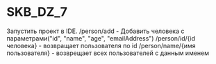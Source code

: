 # SKB_DZ_7
Запустить проект в IDE.
/person/add - Добавить человека с параметрами("id", "name", "age", "emailAddress")
/person/id/{id человека} - возвращает пользователя по id
/person/name/{имя пользователя} - возврещает всех пользователей с данным именем
